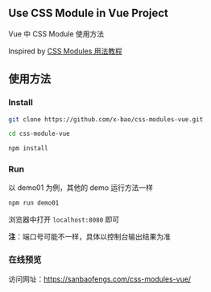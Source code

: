 Use CSS Module in Vue Project
---

Vue 中 CSS Module 使用方法

Inspired by [CSS Modules 用法教程](http://www.ruanyifeng.com/blog/2016/06/css_modules.html)


使用方法
-----

### Install

```bash
git clone https://github.com/x-bao/css-modules-vue.git

cd css-module-vue

npm install
```

### Run

以 demo01 为例，其他的 demo 运行方法一样

```bash
npm run demo01
```

浏览器中打开 `localhost:8080` 即可

**注**：端口号可能不一样，具体以控制台输出结果为准

### 在线预览

访问网址：https://sanbaofengs.com/css-modules-vue/
